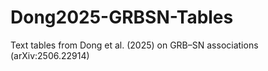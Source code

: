 # Dong2025-GRBSN-Tables
Text tables from Dong et al. (2025) on GRB–SN associations (arXiv:2506.22914)
